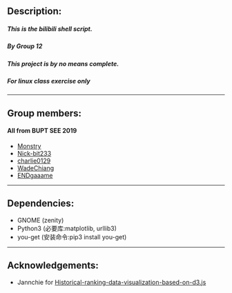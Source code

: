 ## Description:
##### This is the bilibili shell script.
##### By Group 12
##### This project is by no means complete.
##### For linux class exercise only
---
## Group members:
#### All from BUPT SEE 2019
- [Monstry](https://github.com/Monstry)
- [Nick-bit233](https://github.com/Nick-bit233)
- [charlie0129](https://github.com/charlie0129)
- [WadeChiang](https://github.com/WadeChiang)
- [ENDgaaame](https://github.com/ENDgaaame)
---
## Dependencies:
- GNOME (zenity)
- Python3 (必要库:matplotlib, urllib3)
- you-get (安装命令:pip3 install you-get)
---
## Acknowledgements:
- Jannchie for [Historical-ranking-data-visualization-based-on-d3.js](https://github.com/Jannchie/Historical-ranking-data-visualization-based-on-d3.js)
